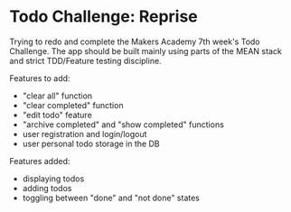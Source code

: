 # Todo Challenge: Reprise

Trying to redo and complete the Makers Academy 7th week's Todo Challenge.
The app should be built mainly using parts of the MEAN stack and strict TDD/Feature testing discipline.

Features to add:
- "clear all" function
- "clear completed" function
- "edit todo" feature
- "archive completed" and "show completed" functions
- user registration and login/logout 
- user personal todo storage in the DB

Features added:
- displaying todos
- adding todos
- toggling between "done" and "not done" states
